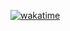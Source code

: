 [![wakatime](https://wakatime.com/badge/user/018bb5b7-2775-467e-80b5-4a754a579895/project/018e2f38-1926-4e09-8195-aafe47d2b162.svg)](https://wakatime.com/badge/user/018bb5b7-2775-467e-80b5-4a754a579895/project/018e2f38-1926-4e09-8195-aafe47d2b162)
